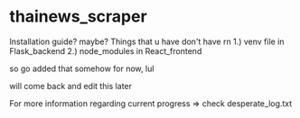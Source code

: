 # thainews_scraper

Installation guide? maybe?
Things that u have don't have rn
1.) venv file in Flask_backend
2.) node_modules in React_frontend

so go added that somehow for now, lul

will come back and edit this later

For more information regarding current progress => check desperate_log.txt
